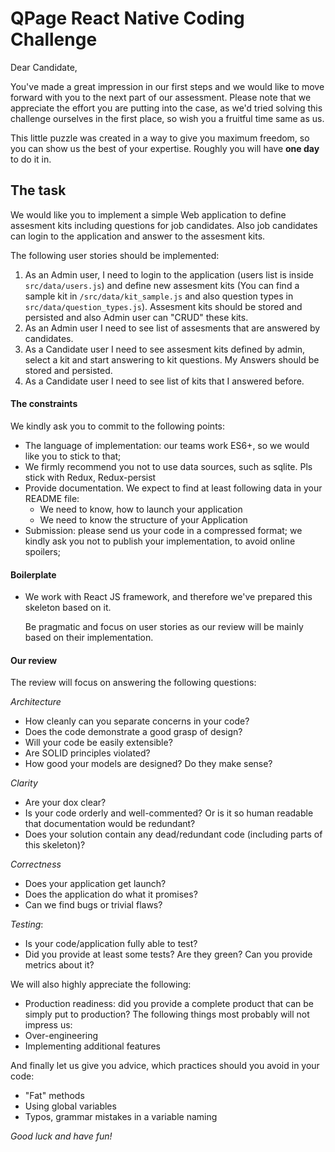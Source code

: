 # QPage React Native Coding Challenge

Dear Candidate,

You've made a great impression in our first steps and we would like to move forward with you to the next part
of our assessment. Please note that we appreciate the effort you are putting into the case, as we'd tried solving this challenge ourselves in the first place, so wish you a fruitful time same as us.

This little puzzle was created in a way to give you maximum freedom, so you can show us the best of your expertise.
Roughly you will have **one day** to do it in.

## The task

We would like you to implement a simple Web application to define assesment kits including questions for job candidates. Also job candidates can login to the application and answer to the assesment kits.

The following user stories should be implemented:
1) As an Admin user, I need to login to the application (users list is inside `src/data/users.js`) and define new assesment kits (You can find a sample kit in `/src/data/kit_sample.js` and also question types in `src/data/question_types.js`).
Assesment kits should be stored and persisted and also Admin user can "CRUD" these kits.
2) As an Admin user I need to see list of assesments that are answered by candidates.
2) As a Candidate user I need to see assesment kits defined by admin, select a kit and start answering to kit questions. My Answers should be stored and persisted.
3) As a Candidate user I need to see list of kits that I answered before.

#### The constraints

We kindly ask you to commit to the following points:

- The language of implementation: our teams work ES6+, so we would like you to stick to that;
- We firmly recommend you not to use data sources, such as sqlite. Pls stick with Redux, Redux-persist
- Provide documentation. We expect to find at least following data in your README file:
   * We need to know, how to launch your application
   * We need to know the structure of your Application
- Submission: please send us your code in a compressed format; we kindly ask you not to publish your implementation, to avoid online spoilers;

#### Boilerplate  

- We work with React JS framework, and therefore we've prepared this skeleton based on it.

  Be pragmatic and focus on user stories as our review will be mainly based on their implementation.

#### Our review

The review will focus on answering the following questions:

*Architecture*
  - How cleanly can you separate concerns in your code?
  - Does the code demonstrate a good grasp of design?
  - Will your code be easily extensible?
  - Are SOLID principles violated?
  - How good your models are designed? Do they make sense?

*Clarity*
  - Are your dox clear?
  - Is your code orderly and well-commented? Or is it so human readable that documentation would be redundant?
  - Does your solution contain any dead/redundant code (including parts of this skeleton)?

*Correctness*
  - Does your application get launch?
  - Does the application do what it promises?
  - Can we find bugs or trivial flaws?

*Testing*:
  - Is your code/application fully able to test?
  - Did you provide at least some tests? Are they green? Can you provide metrics about it?

We will also highly appreciate the following:

- Production readiness: did you provide a complete product that can be simply put to production?
The following things most probably will not impress us:
- Over-engineering
- Implementing additional features

And finally let us give you advice, which practices should you avoid in your code:

- "Fat" methods
- Using global variables
- Typos, grammar mistakes in a variable naming

*Good luck and have fun!*
